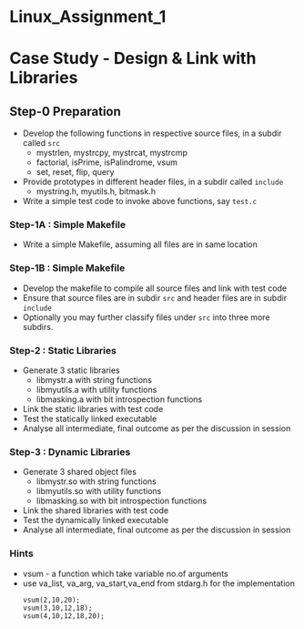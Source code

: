 # Linux_Assignment_1
# Case Study - Design & Link with Libraries

## Step-0 Preparation
* Develop the following functions in respective source files, in a subdir called `src`
  * mystrlen, mystrcpy, mystrcat, mystrcmp  
  * factorial, isPrime, isPalindrome, vsum
  * set, reset, flip, query 
* Provide prototypes in different header files, in a subdir called `include`
  * mystring.h, myutils.h, bitmask.h
* Write a simple test code to invoke above functions, say `test.c`

### Step-1A : Simple Makefile
* Write a simple Makefile, assuming all files are in same location

### Step-1B : Simple Makefile
* Develop the makefile to compile all source files and link with test code
* Ensure that source files are in subdir `src` and header files are in subdir `include`
* Optionally you may further classify files under `src` into three more subdirs.

### Step-2 : Static Libraries
* Generate 3 static libraries
  * libmystr.a with string functions
  * libmyutils.a with utility functions
  * libmasking.a with bit introspection functions
* Link the static libraries with test code
* Test the statically linked executable
* Analyse all intermediate, final outcome as per the discussion in session

### Step-3 : Dynamic Libraries
* Generate 3 shared object files
  * libmystr.so with string functions
  * libmyutils.so with utility functions
  * libmasking.so with bit introspection functions
* Link the shared libraries with test code
* Test the dynamically linked executable
* Analyse all intermediate, final outcome as per the discussion in session

### Hints
* vsum - a function which take variable no.of arguments
* use va_list, va_arg, va_start,va_end from stdarg.h for the implementation
  ```
  vsum(2,10,20); 
  vsum(3,10,12,18);
  vsum(4,10,12,18,20);
  ```
